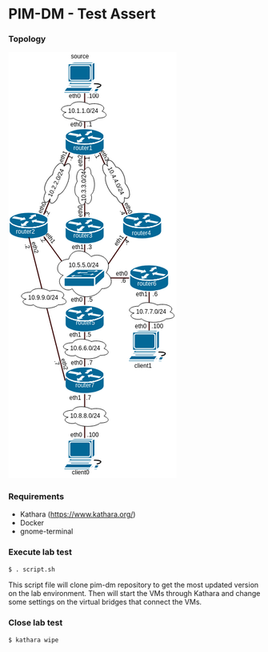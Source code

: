# PIM-DM - Test Assert

### Topology
![topology](topology.png)


### Requirements

- Kathara (https://www.kathara.org/)
- Docker
- gnome-terminal


### Execute lab test


```sh
$ . script.sh
```

This script file will clone pim-dm repository to get the most updated version on the lab environment. Then will start the VMs through Kathara and change some settings on the virtual bridges that connect the VMs.

### Close lab test

```sh
$ kathara wipe
```

